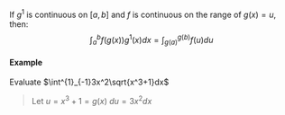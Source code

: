 If $g^1$ is continuous on $[a,b]$ and $f$ is continuous on the range of $g(x)=u$, then:
$$\int^{b}_{a}f(g(x))g^1(x)dx=\int^{g(b)}_{g(a)}f(u)du$$
#### Example
Evaluate $\int^{1}_{-1}3x^2\sqrt{x^3+1}dx$
> Let $u=x^3+1=g(x)$
> $du=3x^2dx$